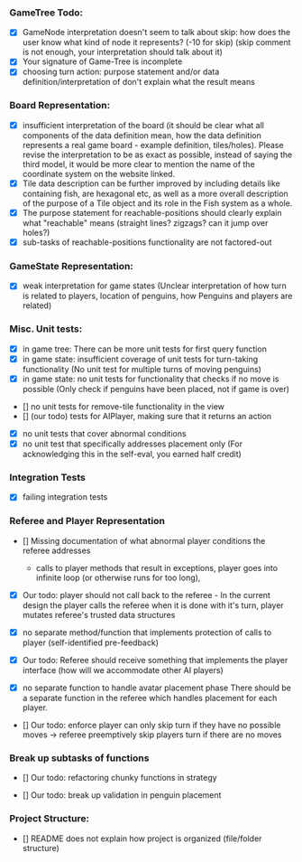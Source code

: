 ### GameTree Todo:

-   [x] GameNode interpretation doesn't seem to talk about skip: how does the user know what kind of node it represents? (-10 for skip) (skip comment is not enough, your interpretation should talk about it)
-   [x] Your signature of Game-Tree is incomplete
-   [x] choosing turn action: purpose statement and/or data definition/interpretation of <Action> don't explain what the result means

### Board Representation:

-   [x] insufficient interpretation of the board (it should be clear what all components of the data definition mean, how the data definition represents a real game board - example definition, tiles/holes). Please revise the interpretation to be as exact as possible, instead of saying the third model, it would be more clear to mention the name of the coordinate system on the website linked.
-   [x] Tile data description can be further improved by including details like containing fish, are hexagonal etc, as well as a more overall description of the purpose of a Tile object and its role in the Fish system as a whole.
-   [x] The purpose statement for reachable-positions should clearly explain what "reachable" means (straight lines? zigzags? can it jump over holes?)
-   [x] sub-tasks of reachable-positions functionality are not factored-out

### GameState Representation:

-   [x] weak interpretation for game states (Unclear interpretation of how turn is related to players, location of penguins, how Penguins and players are related)

### Misc. Unit tests:

-   [x] in game tree: There can be more unit tests for first query function
-   [x] in game state: insufficient coverage of unit tests for turn-taking functionality (No unit test for multiple turns of moving penguins)
-   [x] in game state: no unit tests for functionality that checks if no move is possible (Only check if penguins have been placed, not if game is over)
-   [] no unit tests for remove-tile functionality in the view
-   [] (our todo) tests for AIPlayer, making sure that it returns an action
-   [x] no unit tests that cover abnormal conditions
-   [x] no unit test that specifically addresses placement only (For acknowledging this in the self-eval, you earned half credit)

### Integration Tests

-   [x] failing integration tests

### Referee and Player Representation

-   [] Missing documentation of what abnormal player conditions the referee addresses

    -   calls to player methods that result in exceptions, player goes into infinite loop (or otherwise runs for too long),

-   [x] Our todo: player should not call back to the referee - In the current design the player calls the referee when it is done with it's turn, player mutates referee's trusted data structures

-   [x] no separate method/function that implements protection of calls to player (self-identified pre-feedback)

-   [x] Our todo: Referee should receive something that implements the player interface (how will we accommodate other AI players)

-   [x] no separate function to handle avatar placement phase There should be a separate function in the referee which handles placement for each player.

-   [] Our todo: enforce player can only skip turn if they have no possible moves -> referee preemptively skip players turn if there are no moves

### Break up subtasks of functions

-   [] Our todo: refactoring chunky functions in strategy

-   [] Our todo: break up validation in penguin placement

### Project Structure:

-   [] README does not explain how project is organized (file/folder structure)
